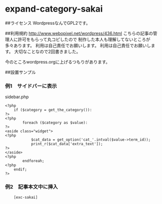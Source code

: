 # expand-category-sakai

##ライセンス
WordpressなんでGPL2です。

##利用規約
http://www.webopixel.net/wordpress/436.html
こちらの記事の管理人に許可をもらって丸コピしたので
制作した本人も理解してないところが多々あります。
利用は自己責任でお願いします。
利用は自己責任でお願いします。
大切なことなので2回書きました。

今のところwordpress.orgに上げるつもりがあります。


##設置サンプル


### 例1　サイドバーに表示
sidebar.php
```
<?php
	if ($category = get_the_category()):
?>
<?php
		foreach ($category as $value):
?>
<aside class="widget">
<?php			
			$cat_data = get_option('cat_'.intval($value->term_id));
			print_r($cat_data['extra_text']);
?>
</aside>
<?php
		endforeah;
<?php
	endif;
?>
```

### 例2　記事本文中に挿入
```
	[exc-sakai]
```
